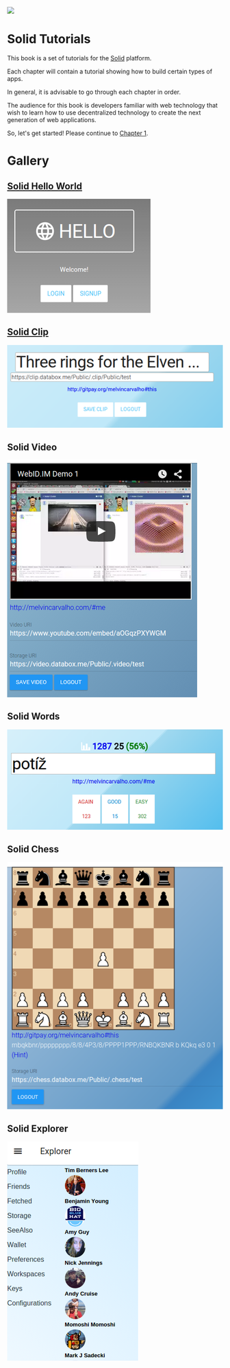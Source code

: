 ![](https://avatars3.githubusercontent.com/u/14262490?v=3&s=200)

Solid Tutorials
=======

This book is a set of tutorials for the [Solid](https://github.com/solid) platform.

Each chapter will contain a tutorial showing how to build certain types of apps.

In general, it is advisable to go through each chapter in order.

The audience for this book is developers familiar with web technology that wish to learn how to use decentralized technology to create the next generation of web applications.

So, let's get started!  Please continue to [Chapter 1](https://melvincarvalho.gitbooks.io/solid-tutorials/content/chapter1.html).


Gallery
=======

## [Solid Hello World](https://melvincarvalho.gitbooks.io/solid-tutorials/content/chapter1.html)

![Solid Hello World](solidhello.png)

## [Solid Clip](https://melvincarvalho.gitbooks.io/solid-tutorials/content/chapter2.html)

![](clip.png)

## Solid Video

![](video.png)

## Solid Words

![](words.png)

## Solid Chess

![](solidchess.png)

## Solid Explorer

![](solidexplorer.png)
